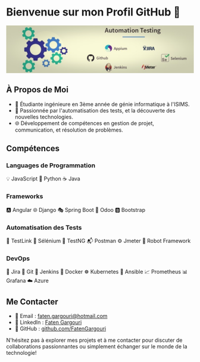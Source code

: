 # Bienvenue sur mon Profil GitHub 👋
![DevOps](https://raw.githubusercontent.com/FatenGargouri/FatenGargouri/main/Capture.png)

## À Propos de Moi
- 🔬 Étudiante ingénieure en 3ème année de génie informatique à l'ISIMS.
- 🚀 Passionnée par l'automatisation des tests, et la découverte des nouvelles technologies.
- 🌐 Développement de compétences en gestion de projet, communication, et résolution de problèmes.

## Compétences

### Languages de Programmation
💡 JavaScript   🐍 Python   ☕ Java

### Frameworks
🅰️ Angular  🌐 Django  🎭 Spring Boot  🚀 Odoo  🅱️ Bootstrap 

### Automatisation des Tests
🧪 TestLink   🤖 Sélénium   📝 TestNG   📬 Postman   ⚙️ Jmeter   🤖 Robot Framework

### DevOps
📅 Jira   🔄 Git   🚀 Jenkins   🐳 Docker   ☸️ Kubernetes   🔄 Ansible   📈 Prometheus   📊 Grafana   ☁️ Azure

## Me Contacter
- 📧 Email : [faten.gargouri@hotmail.com](mailto:faten.gargouri@hotmail.com)
- 🔗 LinkedIn : [Faten Gargouri](https://www.linkedin.com/in/faten-gargouri/)
- 💼 GitHub : [github.com/FatenGargouri](https://github.com/FatenGargouri)

N'hésitez pas à explorer mes projets et à me contacter pour discuter de collaborations passionnantes ou simplement échanger sur le monde de la technologie!
